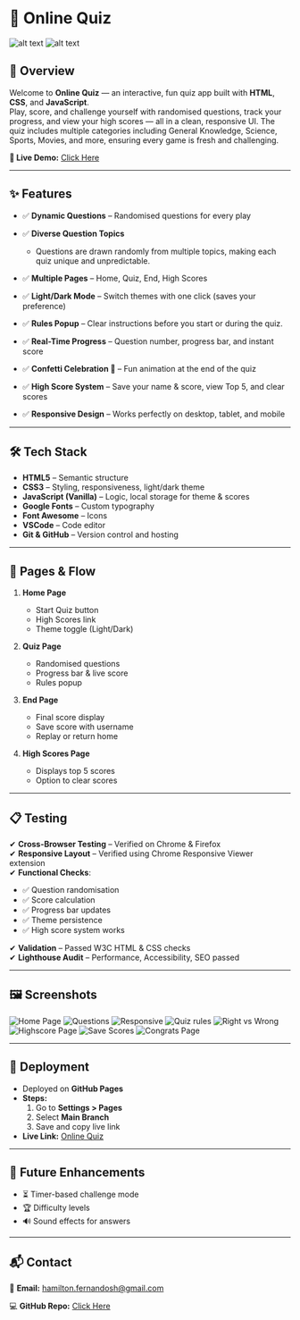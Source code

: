 # 🎯 Online Quiz  
![alt text](quiz.png)
![alt text](<quiz 2.png>)

## 📌 Overview  
Welcome to **Online Quiz** — an interactive, fun quiz app built with **HTML**, **CSS**, and **JavaScript**.  
Play, score, and challenge yourself with randomised questions, track your progress, and view your high scores — all in a clean, responsive UI. 
The quiz includes multiple categories including General Knowledge, Science, Sports, Movies, and more, ensuring every game is fresh and challenging.

**🔗 Live Demo:** [Click Here](https://hamilton2025.github.io/project-online-quiz/)  

---

## ✨ Features  

- ✅ **Dynamic Questions** – Randomised questions for every play  
- ✅ **Diverse Question Topics**

  * Questions are drawn randomly from multiple topics, making each quiz unique and unpredictable.
- ✅ **Multiple Pages** – Home, Quiz, End, High Scores  
- ✅ **Light/Dark Mode** – Switch themes with one click (saves your preference)  
- ✅ **Rules Popup** – Clear instructions before you start or during the quiz.
- ✅ **Real-Time Progress** – Question number, progress bar, and instant score  
- ✅ **Confetti Celebration 🎉** – Fun animation at the end of the quiz  
- ✅ **High Score System** – Save your name & score, view Top 5, and clear scores  
- ✅ **Responsive Design** – Works perfectly on desktop, tablet, and mobile  

---

## 🛠️ Tech Stack  

- **HTML5** – Semantic structure  
- **CSS3** – Styling, responsiveness, light/dark theme  
- **JavaScript (Vanilla)** – Logic, local storage for theme & scores  
- **Google Fonts** – Custom typography  
- **Font Awesome** – Icons  
- **VSCode** – Code editor
- **Git & GitHub** – Version control and hosting

---

## 📂 Pages & Flow  

1. **Home Page**  
   - Start Quiz button  
   - High Scores link  
   - Theme toggle (Light/Dark)  

2. **Quiz Page**  
   - Randomised questions  
   - Progress bar & live score  
   - Rules popup  

3. **End Page**  
   - Final score display  
   - Save score with username  
   - Replay or return home  

4. **High Scores Page**  
   - Displays top 5 scores  
   - Option to clear scores  

---

## 📋 Testing

✔ **Cross-Browser Testing** – Verified on Chrome & Firefox  
✔ **Responsive Layout** – Verified using Chrome Responsive Viewer extension  
✔ **Functional Checks**:
   - ✅ Question randomisation  
   - ✅ Score calculation  
   - ✅ Progress bar updates  
   - ✅ Theme persistence  
   - ✅ High score system works

✔ **Validation** – Passed W3C HTML & CSS checks  
✔ **Lighthouse Audit** – Performance, Accessibility, SEO passed  

---

## 🖼️ Screenshots  
![Home Page](quiz.png)
![Questions](<chrome result 2.png>)
![Responsive](<responsive screen safari .png>)
![Quiz rules](<quiz rules.png>)
![Right vs Wrong](<correct vs incorrect.png>)
![Highscore Page](<high scores.png>)
![Save Scores](<save score.png>)
![Congrats Page](<Congrats page .png>)

---

## 🚀 Deployment  

- Deployed on **GitHub Pages**  
- **Steps:**  
  1. Go to **Settings > Pages**  
  2. Select **Main Branch**  
  3. Save and copy live link  
- **Live Link:** [Online Quiz](https://hamilton2025.github.io/project-online-quiz/)  

---

## 🔮 Future Enhancements  

- ⏳ Timer-based challenge mode  
- 🏆 Difficulty levels  
- 🔊 Sound effects for answers  

---

## 📬 Contact  

📧 **Email:** hamilton.fernandosh@gmail.com  

💻 **GitHub Repo:** [Click Here](https://github.com/Hamilton2025/project-online-quiz)  
